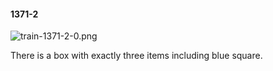 #### 1371-2
![train-1371-2-0.png](https://github.com/lil-lab/nlvr/raw/master/nlvr/train/images/40/train-1371-2-0.png "train-1371-2-0.png")

There is a box with exactly three items including blue square.